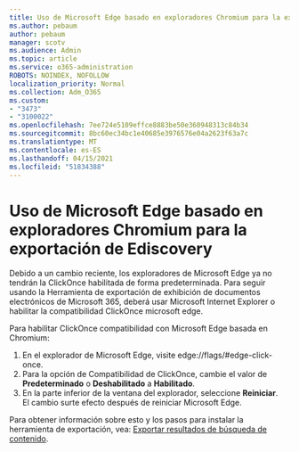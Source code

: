 ```yaml
---
title: Uso de Microsoft Edge basado en exploradores Chromium para la exportación de Ediscovery
ms.author: pebaum
author: pebaum
manager: scotv
ms.audience: Admin
ms.topic: article
ms.service: o365-administration
ROBOTS: NOINDEX, NOFOLLOW
localization_priority: Normal
ms.collection: Adm_O365
ms.custom:
- "3473"
- "3100022"
ms.openlocfilehash: 7ee724e5109effce8883be50e360948313c84b34
ms.sourcegitcommit: 8bc60ec34bc1e40685e3976576e04a2623f63a7c
ms.translationtype: MT
ms.contentlocale: es-ES
ms.lasthandoff: 04/15/2021
ms.locfileid: "51834388"
---
```

# <a name="using-microsoft-edge-based-on-chromium-browsers-for-ediscovery-export"></a>Uso de Microsoft Edge basado en exploradores Chromium para la exportación de Ediscovery

Debido a un cambio reciente, los exploradores de Microsoft Edge ya no tendrán la ClickOnce habilitada de forma predeterminada. Para seguir usando la Herramienta de exportación de exhibición de documentos electrónicos de Microsoft 365, deberá usar Microsoft Internet Explorer o habilitar la compatibilidad ClickOnce microsoft edge. 

Para habilitar ClickOnce compatibilidad con Microsoft Edge basada en Chromium: 
1. En el explorador de Microsoft Edge, visite edge://flags/#edge-click-once.
2. Para la opción de Compatibilidad de ClickOnce, cambie el valor de **Predeterminado** o **Deshabilitado** a **Habilitado**. 
3. En la parte inferior de la ventana del explorador, seleccione **Reiniciar**. <br>
 El cambio surte efecto después de reiniciar Microsoft Edge. 

Para obtener información sobre esto y los pasos para instalar la herramienta de exportación, vea: [ Exportar resultados de búsqueda de contenido](https://docs.microsoft.com/microsoft-365/compliance/export-search-results).